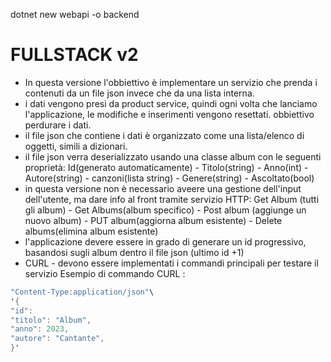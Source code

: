 dotnet new webapi -o backend

# FULLSTACK v2

- In questa versione l'obbiettivo è implementare un servizio che prenda i contenuti da un file json invece che da una lista interna.
- i dati vengono presi da product service, quindi ogni volta che lanciamo l'applicazione, le modifiche e inserimenti vengono resettati. obbiettivo perdurare i dati.
- il file json che contiene i dati è organizzato come una lista/elenco di oggetti, simili a dizionari.
- il file json verra deserializzato usando una classe album con le seguenti proprietà: Id(generato automaticamente) - Titolo(string) - Anno(int) - Autore(string) - canzoni(lista string) - Genere(string) - Ascoltato(bool)
- in questa versione non è necessario aveere una gestione dell'input dell'utente, ma dare info al front tramite servizio HTTP: Get Album (tutti gli album) - Get Albums(album specifico) - Post album (aggiunge un nuovo album) - PUT album(aggiorna album esistente) - Delete albums(elimina album esistente)
- l'applicazione devere essere in grado di generare un id progressivo, basandosi sugli album dentro il file json (ultimo id +1)
- CURL - devono essere implementati i commandi principali per testare il servizio
Esempio di commando CURL : 
 ```csharp
"Content-Type:application/json"\
'{
"id":
"titolo": "Album",
"anno": 2023,
"autore": "Cantante",
}'
 ```




      
